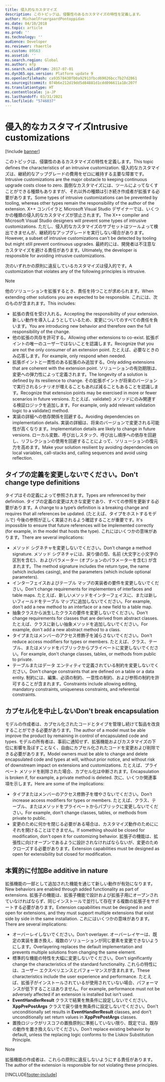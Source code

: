 ```yaml
---
title: 侵入的なカスタマイズ
description: このトピックは、侵襲性のあるカスタマイズの特性を定義します。
author: MichaelFruergaardPontoppidan
ms.date: 04/10/2018
ms.topic: article
ms.prod: ''
ms.technology: ''
audience: Developer
ms.reviewer: rhaertle
ms.custom: 89563
ms.assetid: ''
ms.search.region: Global
ms.author: mfp
ms.search.validFrom: 2017-07-01
ms.dyn365.ops.version: Platform update 9
ms.openlocfilehash: ca93578438fb0a92913fbcd69026bcc7b27d2861
ms.sourcegitcommit: 074b6e212d19dd5d84881d1cdd096611a18c207f
ms.translationtype: HT
ms.contentlocale: ja-JP
ms.lasthandoff: 03/31/2021
ms.locfileid: "5746037"
---
```

# <a name="intrusive-customizations"></a><span data-ttu-id="57704-103">侵入的なカスタマイズ</span><span class="sxs-lookup"><span data-stu-id="57704-103">Intrusive customizations</span></span>

[!include [banner](../includes/banner.md)]

<span data-ttu-id="57704-104">このトピックは、侵襲性のあるカスタマイズの特性を定義します。</span><span class="sxs-lookup"><span data-stu-id="57704-104">This topic defines the characteristics of an intrusive customization.</span></span> <span data-ttu-id="57704-105">侵入的なカスタマイズは、継続的なアップグレードの費用をゼロに維持する主要な障害です。</span><span class="sxs-lookup"><span data-stu-id="57704-105">Intrusive customizations are the major obstacle to keeping continuous upgrade costs close to zero.</span></span> <span data-ttu-id="57704-106">面倒なカスタマイズには、ツールによってなくすことができる種類もありますが、それ以外の種類は引き続き作成者が拡張する必要があります。</span><span class="sxs-lookup"><span data-stu-id="57704-106">Some types of intrusive customizations can be prevented by tooling, whereas other types remain the responsibility of the author of the extension.</span></span> <span data-ttu-id="57704-107">X++ コンパイラと Microsoft Visual Studio デザイナーでは、いくつかの種類の侵入的なカスタマイズが禁止されます。</span><span class="sxs-lookup"><span data-stu-id="57704-107">The X++ compiler and Microsoft Visual Studio designers will prevent some types of intrusive customizations.</span></span> <span data-ttu-id="57704-108">ただし、侵入的なカスタマイズのサブセットはツールよって検出できませんが、継続的なアップグレードを実行しない場合があります。</span><span class="sxs-lookup"><span data-stu-id="57704-108">However, a subset of intrusive customizations can't be detected by tooling but might still prevent continuous upgrades.</span></span> <span data-ttu-id="57704-109">最終的には、開発者は不注意なカスタマイズを避ける責任があります。</span><span class="sxs-lookup"><span data-stu-id="57704-109">Ultimately, the developer is responsible for avoiding intrusive customizations.</span></span>

<span data-ttu-id="57704-110">次のいずれかの原則に違反しているカスタマイズは侵入的です。</span><span class="sxs-lookup"><span data-stu-id="57704-110">A customization that violates any of the following principles is intrusive.</span></span>

 > [!NOTE]
> <span data-ttu-id="57704-111">他のソリューションを拡張するとき、責任を持つことが求められます。</span><span class="sxs-lookup"><span data-stu-id="57704-111">When extending other solutions you are expected to be responsible.</span></span> <span data-ttu-id="57704-112">これには、次のものが含まれます。</span><span class="sxs-lookup"><span data-stu-id="57704-112">This includes:</span></span>
> + <span data-ttu-id="57704-113">拡張の責任を受け入れる。</span><span class="sxs-lookup"><span data-stu-id="57704-113">Accepting the responsibility of your extension.</span></span> <span data-ttu-id="57704-114">新しい動作を導入しようとしているため、変更についてのすべての責任を負います。</span><span class="sxs-lookup"><span data-stu-id="57704-114">You are introducing new behavior and therefore own the full responsibility of the change.</span></span>
> + <span data-ttu-id="57704-115">他の拡張の共存を許可する。</span><span class="sxs-lookup"><span data-stu-id="57704-115">Allowing other extensions to co-exist.</span></span> <span data-ttu-id="57704-116">拡張ポイントの唯一のユーザーではないことを認識します。</span><span class="sxs-lookup"><span data-stu-id="57704-116">Recognize that you are not the only consumer of an extension point.</span></span> <span data-ttu-id="57704-117">たとえば、必要なときのみ応答します。</span><span class="sxs-lookup"><span data-stu-id="57704-117">For example, only respond when needed.</span></span>
> + <span data-ttu-id="57704-118">拡張ポイントと一貫性のある拡張のみ追加する。</span><span class="sxs-lookup"><span data-stu-id="57704-118">Only adding extensions that are coherent with the extension point.</span></span> <span data-ttu-id="57704-119">ソリューションの有効期限は、変更への弾力性によって定義されます。</span><span class="sxs-lookup"><span data-stu-id="57704-119">The longevity of a solution is defined by its resilience to change.</span></span> <span data-ttu-id="57704-120">その拡張ポイントが将来のバージョンで実行されるシナリオが増えることもあれば減ることもあることを認識します。</span><span class="sxs-lookup"><span data-stu-id="57704-120">Recognize that extension points may be exercised in more or fewer scenarios in future versions.</span></span> <span data-ttu-id="57704-121">たとえば、validate() メソッドにのみ関連する検証ロジックを追加します。</span><span class="sxs-lookup"><span data-stu-id="57704-121">For example, only add relevant validation logic to a validate() method.</span></span>
> + <span data-ttu-id="57704-122">実装の詳細への依存関係を回避する。</span><span class="sxs-lookup"><span data-stu-id="57704-122">Avoiding dependencies on implementation details.</span></span> <span data-ttu-id="57704-123">実装の詳細は、将来のバージョンで変更される可能性が高くなります。</span><span class="sxs-lookup"><span data-stu-id="57704-123">Implementation details are likely to change in future versions.</span></span> <span data-ttu-id="57704-124">ローカル変数、呼び出しスタック、呼び出し順序への依存を回避し、リフレクションの使用を回避することによって、ソリューションの復元力を高めます。</span><span class="sxs-lookup"><span data-stu-id="57704-124">Make your solution resilient by avoiding dependencies on local variables, call-stacks and, calling sequences and avoid using reflection.</span></span>


## <a name="dont-change-type-definitions"></a><span data-ttu-id="57704-125">タイプの定義を変更しないでください。</span><span class="sxs-lookup"><span data-stu-id="57704-125">Don't change type definitions</span></span>
<span data-ttu-id="57704-126">タイプはその定義によって参照されます。</span><span class="sxs-lookup"><span data-stu-id="57704-126">Types are referenced by their definition.</span></span> <span data-ttu-id="57704-127">タイプの定義の変更は大きな変更であり、すべての参照を更新する必要があります。</span><span class="sxs-lookup"><span data-stu-id="57704-127">A change to a type’s definition is a breaking change and requires that all references be updated.</span></span> <span data-ttu-id="57704-128">(たとえば、タイプをホストするモデルで) 今後の参照が正しく実装されるよう確認することが重要です。</span><span class="sxs-lookup"><span data-stu-id="57704-128">It's impossible to ensure that future references will be implemented correctly (for example, in the model that hosts the type).</span></span> <span data-ttu-id="57704-129">これにはいくつかの意味があります。</span><span class="sxs-lookup"><span data-stu-id="57704-129">There are several implications:</span></span>

+ <span data-ttu-id="57704-130">メソッド シグネチャを変更しないでください。</span><span class="sxs-lookup"><span data-stu-id="57704-130">Don't change a method signature.</span></span> <span data-ttu-id="57704-131">メソッド シグネチャには、戻り値の型、名前 (大文字と小文字の区別を含む)、およびパラメーター (オプションのパラメーターを含む) が含まれます。</span><span class="sxs-lookup"><span data-stu-id="57704-131">The method signature includes the return type, the name (which includes casing), and the parameters (which include optional parameters).</span></span>
+ <span data-ttu-id="57704-132">インターフェイスおよびテーブル マップの実装者の要件を変更しないでください。</span><span class="sxs-lookup"><span data-stu-id="57704-132">Don't change requirements for implementers of interfaces and table maps.</span></span> <span data-ttu-id="57704-133">たとえば、新しいメソッドをインターフェイスに、または新しいフィールドをテーブル マップに追加しないでください。</span><span class="sxs-lookup"><span data-stu-id="57704-133">For example, don't add a new method to an interface or a new field to a table map.</span></span>
+ <span data-ttu-id="57704-134">抽象クラスから派生したクラスの要件を変更しないでください。</span><span class="sxs-lookup"><span data-stu-id="57704-134">Don't change requirements for classes that are derived from abstract classes.</span></span> <span data-ttu-id="57704-135">たとえば、クラスに新しい抽象メソッドを追加しないでください。</span><span class="sxs-lookup"><span data-stu-id="57704-135">For example, don't add a new abstract method to a class.</span></span>
+ <span data-ttu-id="57704-136">タイプまたはメンバーのアクセス修飾子を減らさないでください。</span><span class="sxs-lookup"><span data-stu-id="57704-136">Don't reduce access modifiers for types or members.</span></span> <span data-ttu-id="57704-137">たとえば、クラス、テーブル、またはメソッドをパブリックからプライベートに変更しないでください。</span><span class="sxs-lookup"><span data-stu-id="57704-137">For example, don't change classes, tables, or methods from public to private.</span></span>
+ <span data-ttu-id="57704-138">テーブルまたはデータ エンティティで定義されている制約を変更しないでください。</span><span class="sxs-lookup"><span data-stu-id="57704-138">Don't change constraints that are defined on a table or a data entity.</span></span> <span data-ttu-id="57704-139">制約には、編集、必須の制約、一意性の制約、および参照の制約を許可することが含まれます。</span><span class="sxs-lookup"><span data-stu-id="57704-139">Constraints include allowing editing, mandatory constraints, uniqueness constraints, and referential constraints.</span></span>

## <a name="dont-break-encapsulation"></a><span data-ttu-id="57704-140">カプセル化を中止しない</span><span class="sxs-lookup"><span data-stu-id="57704-140">Don't break encapsulation</span></span>
<span data-ttu-id="57704-141">モデルの作成者は、カプセル化されたコードとタイプを管理し続けて製品を改良することができる必要があります。</span><span class="sxs-lookup"><span data-stu-id="57704-141">The author of a model must be able improve the product by remaining in control of encapsulated code and types.</span></span> <span data-ttu-id="57704-142">モデルの所有者は、事前に通知せず、拡張機能およびカスタマイズの下位に影響を及ぼすことなく、自由にカプセル化されたコードを変更および削除できる必要があります。</span><span class="sxs-lookup"><span data-stu-id="57704-142">Model owners must be able to change and delete encapsulated code and types at will, without prior notice, and without risk of downstream impact on extensions and customizations.</span></span> <span data-ttu-id="57704-143">たとえば、プライベート メソッドを削除された場合、カプセル化は中断されます。</span><span class="sxs-lookup"><span data-stu-id="57704-143">Encapsulation is broken if, for example, a private method is deleted.</span></span> <span data-ttu-id="57704-144">次に、いくつか関連事項を示します。</span><span class="sxs-lookup"><span data-stu-id="57704-144">Here are some of the implications:</span></span>

+ <span data-ttu-id="57704-145">タイプまたはメンバーのアクセス修飾子を増やさないでください。</span><span class="sxs-lookup"><span data-stu-id="57704-145">Don't increase access modifiers for types or members.</span></span> <span data-ttu-id="57704-146">たとえば、クラス、テーブル、またはメソッドをプライベートからパブリックに変更しないでください。</span><span class="sxs-lookup"><span data-stu-id="57704-146">For example, don't change classes, tables, or methods from private to public.</span></span>
+ <span data-ttu-id="57704-147">変更のために何かを閉じる必要がある場合は、カスタマイズ動作のためににそれを開けることはできません。</span><span class="sxs-lookup"><span data-stu-id="57704-147">If something should be closed for modification, don't open it for customizing behavior.</span></span> <span data-ttu-id="57704-148">拡張子の機能は、拡張性に向けオープンであるように設計されなければならないが、変更のためクローズする必要があります。</span><span class="sxs-lookup"><span data-stu-id="57704-148">Extension capabilities must be designed as open for extensibility but closed for modification.</span></span>
            
## <a name="be-additive-in-nature"></a><span data-ttu-id="57704-149">本質的に付加</span><span class="sxs-lookup"><span data-stu-id="57704-149">Be additive in nature</span></span>
<span data-ttu-id="57704-150">拡張機能の一部として追加された機能を通じて新しい動作が有効になります。</span><span class="sxs-lookup"><span data-stu-id="57704-150">New behaviors are enabled through added functionality as part of extensions.</span></span> <span data-ttu-id="57704-151">拡張子の機能は、拡張子機能で設計および拡張子用にオープンされていなければならず、同じインストールで並行して存在する複数の拡張子をサポートする必要があります。</span><span class="sxs-lookup"><span data-stu-id="57704-151">Extension capabilities must be designed in and open for extensions, and they must support multiple extensions that exist side by side in the same installation.</span></span> <span data-ttu-id="57704-152">これにはいくつかの意味があります。</span><span class="sxs-lookup"><span data-stu-id="57704-152">There are several implications:</span></span>

+ <span data-ttu-id="57704-153">オーバーレイしないでください。</span><span class="sxs-lookup"><span data-stu-id="57704-153">Don't overlayer.</span></span> <span data-ttu-id="57704-154">オーバーレイヤーは、既定の実装を置き換え、複数のソリューションが同じ要素を変更できないようにします。</span><span class="sxs-lookup"><span data-stu-id="57704-154">Overlayering replaces the default implementation and prevents multiple solutions from changing the same element.</span></span>
+ <span data-ttu-id="57704-155">標準的な機能の特性を大幅に変更しないでください。</span><span class="sxs-lookup"><span data-stu-id="57704-155">Don't significantly change the characteristics of the standard functionality.</span></span> <span data-ttu-id="57704-156">これらの特性には、ユーザー エクスペリエンスとパフォーマンスが含まれます。</span><span class="sxs-lookup"><span data-stu-id="57704-156">These characteristics include the user experience and performance.</span></span> <span data-ttu-id="57704-157">たとえば、拡張子がインストールされているが使用されていない場合、パフォーマンスが低下することはありません。</span><span class="sxs-lookup"><span data-stu-id="57704-157">For example, performance must not be adversely affected if an extension is installed but isn't used.</span></span>
+ <span data-ttu-id="57704-158">**EventHandlerResult** クラスで結果を無条件に設定しないでください。**XppPrePostArgs** クラスで戻り値を無条件に設定しないでください。</span><span class="sxs-lookup"><span data-stu-id="57704-158">Don't unconditionally set results in **EventHandlerResult** classes, and don't unconditionally set return values in **XppPrePostArgs** classes.</span></span>
+ <span data-ttu-id="57704-159">置換ロジックがリスコフの置換原則に準拠していない限り、既定では、既存の動作を置き換えないでください。</span><span class="sxs-lookup"><span data-stu-id="57704-159">Don't replace existing behavior by default, unless the replacing logic conforms to the Liskov Substitution Principle.</span></span>  

> [!NOTE]
> <span data-ttu-id="57704-160">拡張機能の作成者は、これらの原則に違反しないようにする責任があります。</span><span class="sxs-lookup"><span data-stu-id="57704-160">The author of the extension is responsible for not violating these principles.</span></span>


[!INCLUDE[footer-include](../../../includes/footer-banner.md)]
